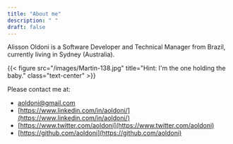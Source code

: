 ```yaml
---
title: "About me"
description: " "
draft: false
---
```


Alisson Oldoni is a Software Developer and Technical Manager from Brazil, currently living in Sydney (Australia).

{{< figure src="/images/Martin-138.jpg" title="Hint: I'm the one holding the baby." class="text-center" >}}

Please contact me at:  

* aoldoni@gmail.com  
* [https://www.linkedin.com/in/aoldoni/](https://www.linkedin.com/in/aoldoni/)  
* [https://www.twitter.com/aoldoni](https://www.twitter.com/aoldoni)  
* [https://github.com/aoldoni](https://github.com/aoldoni)  

